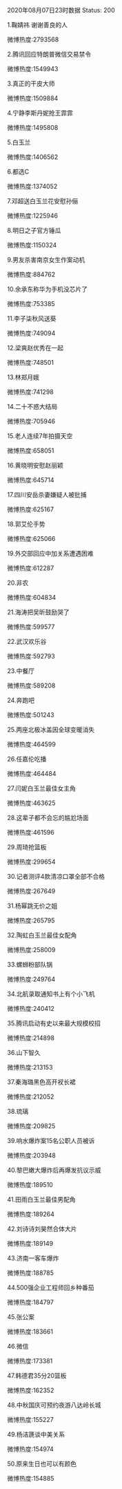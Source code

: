 2020年08月07日23时数据
Status: 200

1.鞠婧祎 谢谢善良的人

微博热度:2793568

2.腾讯回应特朗普微信交易禁令

微博热度:1549943

3.真正的干皮大师

微博热度:1509884

4.宁静李斯丹妮抢王霏霏

微博热度:1495808

5.白玉兰

微博热度:1406562

6.都选C

微博热度:1374052

7.邓超送白玉兰花安慰孙俪

微博热度:1225946

8.明日之子官方锤瓜

微博热度:1150324

9.男友杀害南京女生作案动机

微博热度:884762

10.余承东称华为手机没芯片了

微博热度:753385

11.李子柒秋风送葵

微博热度:749094

12.梁爽赵优秀在一起

微博热度:748501

13.林郑月娥

微博热度:741298

14.二十不惑大结局

微博热度:705946

15.老人连续7年拍摄天空

微博热度:658051

16.黄晓明安慰赵丽颖

微博热度:645714

17.四川安岳杀妻嫌疑人被批捕

微博热度:625167

18.郭艾伦手势

微博热度:625066

19.外交部回应中加关系遭遇困难

微博热度:612287

20.非农

微博热度:604834

21.海涛把吴昕鼓励哭了

微博热度:599577

22.武汉欢乐谷

微博热度:592793

23.中餐厅

微博热度:589208

24.奔跑吧

微博热度:501243

25.两座北极冰盖因全球变暖消失

微博热度:464599

26.任嘉伦吃播

微博热度:464484

27.闫妮白玉兰最佳女主角

微博热度:463625

28.这辈子都不会忘的尴尬场面

微博热度:461596

29.周琦抢篮板

微博热度:299654

30.记者测评4款清凉口罩全部不合格

微博热度:267649

31.杨幂跳无价之姐

微博热度:265795

32.陶虹白玉兰最佳女配角

微博热度:258009

33.螺蛳粉部队锅

微博热度:249764

34.北航录取通知书上有个小飞机

微博热度:240412

35.腾讯启动有史以来最大规模校招

微博热度:214898

36.山下智久

微博热度:213153

37.秦海璐黑色高开衩长裙

微博热度:212052

38.琉璃

微博热度:209825

39.响水爆炸案15名公职人员被诉

微博热度:203948

40.黎巴嫩大爆炸后再爆发抗议示威

微博热度:189510

41.田雨白玉兰最佳男配角

微博热度:189264

42.刘诗诗刘昊然合体大片

微博热度:189149

43.济南一客车爆炸

微博热度:188785

44.500强企业工程师回乡种番茄

微博热度:184797

45.张公案

微博热度:183661

46.微信

微博热度:173381

47.韩德君35分20篮板

微博热度:162352

48.中秋国庆可预约夜游八达岭长城

微博热度:155227

49.杨洁篪谈中美关系

微博热度:154974

50.原来生日也可以有颜色

微博热度:154885

